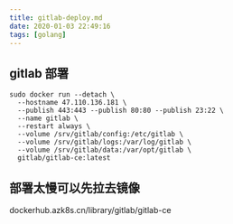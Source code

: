 ```yaml
---
title: gitlab-deploy.md
date: 2020-01-03 22:49:16
tags: [golang]
---
```



## gitlab 部署

```
sudo docker run --detach \
  --hostname 47.110.136.181 \
  --publish 443:443 --publish 80:80 --publish 23:22 \
  --name gitlab \
  --restart always \
  --volume /srv/gitlab/config:/etc/gitlab \
  --volume /srv/gitlab/logs:/var/log/gitlab \
  --volume /srv/gitlab/data:/var/opt/gitlab \
  gitlab/gitlab-ce:latest

```

## 部署太慢可以先拉去镜像

dockerhub.azk8s.cn/library/gitlab/gitlab-ce


